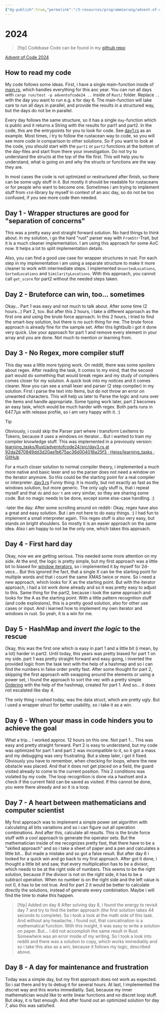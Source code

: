```yaml
---
{"dg-publish":true,"permalink":"/3-resources/programmierung/advent-of-code/2024/","created":"2024-12-03T16:43:26.902+01:00","updated":"2024-12-08T15:45:27.158+01:00"}
---
```



# 2024

>[!tip] Codebase
>Code can be found in my [github repo](https://github.com/Heiss/learning_tasks/tree/develop/Rust/adventofcode24/src)

[Advent of Code 2024](https://adventofcode.com/2024)

## How to read my code

My code follows some ideas. First, i have a single main-function inside of [main.rs](https://github.com/Heiss/learning_tasks/blob/68c40e3674759806e02bb5041943e0b8a3499148/Rust/adventofcode24/src/main.rs#L15), which handles everything for this aoc year. You can run all days with `cargo run/test -p adventofcode24 ..` inside of `Rust/` folder. Replace `..` with the day you want to run e.g. `6` for day 6. The main-function will take care to run all days in parallel, and provide the results in a structured way, but the days do not be in parallel.

Every day follows the same structure, so it has a single `day`-function which is public and it returns a String with the results for part1 and part2. In the code, this are the entrypoints for you to look for code. See [day1.rs](https://github.com/Heiss/learning_tasks/blob/68c40e3674759806e02bb5041943e0b8a3499148/Rust/adventofcode24/src/day1.rs#L94) as an example. Most times, i try to follow the rustacean way to code, so you will see more code in comparison to other solutions.  So if you want to look at the code, you should start with the `part1` or `part2` functions at the bottom of the day-files and start from there your investigation. Do not try to understand the structs at the top of the file first. This will help you to understand, what is going on and why the structs or functions are the way they are.

In most cases the code is not optimized or restructured after finish, so there can be some ugly stuff in it. But mostly it should be readable for rustaceans or for people who want to become one. Sometimes i am trying to implement stuff from `std`-library by myself in context of an aoc day, so do not be too confused, if you see more code then needed.

## Day 1 - Wrapper structures are good for "separation of concerns"

This was a pretty easy and straight forward solution. No hard things to think about. In my solution, i go the hard "rust" parser way with `FromStr`-Trait, but it is a much cleaner implementation. I am using this approach for some AoC now. It helps a lot to split implementation details.

Also, you can find a good use case for wrapper structures in rust. For each step in my implementation i am using a separate structure to make it more cleaner to work with intermediate steps. I implemented `UnsortedLocations`, `SortedLocations` and `SimilarityLocations`. With this approach, you cannot call `get_score` for part2 without the needed steps taken.

## Day 2 - Bruteforce can win, too... sometimes

Okay... Part 1 was easy and not much to talk about. After some time (2 hours...) Part 2, too. But after this 2 hours, i take a different approach as the first one and using the brute force approach. In this 2 hours, i tried to find the smart-boy solution, but there is no such thing for me. The brute force approach is already fine for the sample set. After this lightbulb i got it done very quick. Use your approach for part 1 and remove every element in your array and you are done. Not much to mention or learning from.

## Day 3 - No Regex, more compiler stuff

This day was a little more typing work. On reddit, there was some spoilers about regex. After reading the task, it comes to my mind, that the second part would do something that would break regex and my study of compilers comes closer for my solution. A quick look into my notices and it comes clearer. Now you can see a small lexer and parser (2 step compiler) in my solution. First i parse the text into Items, but do not throw an error on unwanted characters. This will help us later to Parse the logic and runs over the items and handle appropriate.
Some typing work later, part 2 becomes an easy task, which would be much harder with regex. Both parts runs in 647.7µs with release profile, so i am very happy with it. :)

> [!tip]
> Obviously, i could skip the Parser part where i transform LexItems to Tokens, because it uses a windows on iterator... But i wanted to train my compiler knowledge stuff.
> This was implemented in a previously version: [learning\_tasks/Rust/adventofcode24/src/day3.rs at 92da2670849dd3d20ae1b675ac36d004018a25f3 · Heiss/learning\_tasks · GitHub](https://github.com/Heiss/learning_tasks/blob/92da2670849dd3d20ae1b675ac36d004018a25f3/Rust/adventofcode24/src/day3.rs)

For a much closer solution to normal compiler theory, i implemented a much more native and basic lexer and so the parser does not need a window on the iterator anymore. So this could be the starting point for a real compiler or interpreter. [day3.rs](https://github.com/Heiss/learning_tasks/blob/develop/Rust/adventofcode24/src/day3.rs#L44) Funny thing: it is mostly, but not exactly as fast as the windows solution, but more generic. The only ugly stuff is, that i repeat myself and that `do` and `don't` are very similar, so they are sharing some code. But no magic needs to be done, except some else-case handling. :)

-later the day: After some scrolling around on reddit-
Okay, regex have also a great and easy solution. But i am not here to do easy things. :) I had fun to implement a small interpreter again. This regex stuff is also very easy, but stands on bright shoulders. So mostly it is an easier approach on the same idea.
Also i am happy to not be the only one, which takes this approach.

## Day 4 - First hard day

Okay, now we are getting serious. This needed some more attention on my side. At the end, the logic is pretty simple, but my first approach was a little bit to biased for [window iterators](https://doc.rust-lang.org/std/slice/struct.Windows.html), so i implemented it by myself for 2d-vecs... But this ignored the fact, that a single X can be the starting point for multiple words and that i count the same XMAS twice or more.
So i need a new approach, which looks for X as the starting point. But with the iterator approach, i had a lot work done already and so it was pretty easy to adjust to this. Same thing for the part2, because i took the same approach and looks for the A as the starting point. With a little pattern recognition stuff (and code explosions), this is a pretty good solution, also for other use cases or input.
And i learned how to implement my own iterator and windows in rust. So yeah, it is a win for me.

## Day 5 - HashMap and *invert the logic* to the rescue

Okay, this was the first one which is easy in part 1 and a little bit (i mean, by a lot) harder in part2. Until today, this years was pretty biased for part 1 on my side. part 1 was pretty straight forward and easy going, i inverted the provided logic from the task text with the help of a hashmap and so i can find the numbers in false order pretty fast. After some thought for part 2, skipping the first approach with swapping around the elements or using a power set, i found the approach to sort the vec with a pretty simple [Ordering](https://doc.rust-lang.org/std/cmp/enum.Ordering.html) with the help of the hashmap, created for part 1. And so... it does not escalated like day 4.

The only thing i rushed today, was the data struct, which are pretty ugly. But i used a wrapper struct for better usability, so i take it as a win.

## Day 6 - When your mass in code hinders you to achieve the goal

What a trip... I worked approx. 12 hours on this one. Not part 1... This was easy and pretty straight forward. Part 2 is easy to understand, but my code was optimized for part 1 and part 2 was incompatible to it, so it got a mass and my debugging was very frustrating. But a sleep later, i got it fixed. Obviously you have to remember, when checking for loops, where the new obstacle was placed. And that it does not get placed on a field, the guard visited already to come to the current position. This 2 conditions was violated by my code. The loop recognition is done via a hashset and a check if the current field can be saved as visited. If this cannot be done, you were there already and so it is a loop.

## Day 7 - A heart between mathematicians and computer scientist

My first approach was to implement a simple power set algorithm with calculating all bits variations and so i can figure out all operation combinations. And after this, calculate all results. This is the brute force stuff with a cool approach to generate the operator sets.
But the mathematician inside of me recognizes pretty fast, that there have to be a "skilled approach" and so i take a sheet of paper and a pen and calculates a little bit... But made a mistake and so got a false result. But after day 6 i looked for a quick win and go back to my first approach.
After got it done, i thought a little bit and saw, that every multiplication has to be a divisor, which needs to be at the right side of numbers. This seems to be the right solution, because if the divisor is not on the right side, it has to be a subtract operation. When no number is on the right side and the left value is not 0, it has to be not true.
And for part 2 it would be better to calculate directly the solutions, instead of generate every combination. Maybe i will find the time to make this happen.

> [!tip] Added on day 8
> After solving day 8, i found the energy to revisit day 7 and try to find the better approach (the first solution takes 44 seconds to complete). So i took a look at the math side of this task. And without any headache, i found out, that concatination is a mathematical function. With this insight, it was easy to write a solution on paper. But... i did not accomplish the same result in Rust. Somewhere was an error inside of my writing. So I took a look into reddit and there was a solution to copy, which works immediatily and so i take this also as a win, because it follows my logic, described above.

## Day 8 - A day for maintenance and frustration

Today was a simple day, but my first approach does not work as expected. So i sat there and try to debug it for several hours. At last, I implemented the discret way and this works immediatily. Sad, because my inner mathematician would like to write linear functions and no discret loop stuff.
But okay, it is fast enough. And after found out an optimized solution for day 7, also this was satisfied.